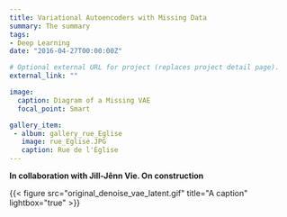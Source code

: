 ```yaml
---
title: Variational Autoencoders with Missing Data
summary: The summary
tags:
- Deep Learning
date: "2016-04-27T00:00:00Z"

# Optional external URL for project (replaces project detail page).
external_link: ""

image:
  caption: Diagram of a Missing VAE
  focal_point: Smart

gallery_item:
 - album: gallery_rue_Eglise
   image: rue_Eglise.JPG
   caption: Rue de l'Église
---
```


<b> In collaboration with Jill-Jênn Vie. On construction </b>

{{< figure src="original_denoise_vae_latent.gif" title="A caption" lightbox="true" >}}
